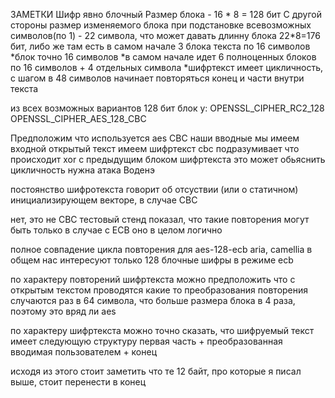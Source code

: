 ЗАМЕТКИ
Шифр явно блочный
Размер блока - 16 \* 8 = 128 бит
С другой стороны размер изменяемого блока при подстановке всевозможных символов(по 1) - 22 символа, что может давать длинну блока 22\*8=176 бит, либо же там есть 
в самом начале 3 блока текста по 16 символов
\*блок точно 16 символов
\*в самом начале идет 6 полноценных блоков по 16 символов + 4 отдельных символа
\*шифртекст имеет цикличность, с шагом в 48 символов начинает повторяться конец и части внутри текста

из всех возможных вариантов 128 бит блок у:
OPENSSL_CIPHER_RC2_128
OPENSSL_CIPHER_AES_128_CBC

Предположим что используется aes CBC
наши вводные
мы имеем входной открытый текст
имеем шифртекст
cbc подразумивает что происходит xor с предыдущим блоком шифртекста
это может обьяснить цикличность
нужна атака Воденэ


постоянство шифротекста говорит об отсуствии (или о статичном) инициализирующем векторе, в случае CBC

нет, это не CBC
тестовый стенд показал, что такие повторения могут быть только в случае с ECB
оно в целом логично

полное совпадение цикла повторения для aes-128-ecb
aria, camellia
в общем нас интересуют только 128 блочные шифры в режиме ecb



по характеру повторений шифртекста можно предположить что с открытым текстом проводятся какие то преобразования
повторения случаются раз в 64 символа, что больше размера блока в 4 раза, поэтому это вряд ли aes

по характеру шифртекста можно точно сказать, что шифруемый текст имеет следующую структуру
первая часть + преобразованная вводимая пользователем + конец

исходя из этого стоит заметить что те 12 байт, про которые я писал выше, стоит перенести в конец


